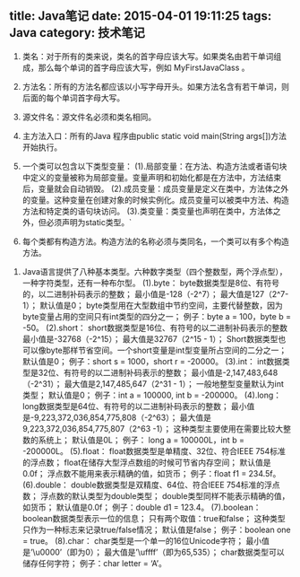 title: Java笔记
date: 2015-04-01 19:11:25
tags: Java
category: 技术笔记
---
1. 类名：对于所有的类来说，类名的首字母应该大写。如果类名由若干单词组成，那么每个单词的首字母应该大写，例如 MyFirstJavaClass 。
2. 方法名：所有的方法名都应该以小写字母开头。如果方法名含有若干单词，则后面的每个单词首字母大写。
3. 源文件名：源文件名必须和类名相同。
4. 主方法入口：所有的Java 程序由public static void main(String args[])方法开始执行。

1. 一个类可以包含以下类型变量：
(1).局部变量：在方法、构造方法或者语句块中定义的变量被称为局部变量。变量声明和初始化都是在方法中，方法结束后，变量就会自动销毁。
(2).成员变量：成员变量是定义在类中，方法体之外的变量。这种变量在创建对象的时候实例化。成员变量可以被类中方法、构造方法和特定类的语句块访问。
(3).类变量：类变量也声明在类中，方法体之外，但必须声明为static类型。`
2. 每个类都有构造方法。构造方法的名称必须与类同名，一个类可以有多个构造方法。

<!--more-->
1. Java语言提供了八种基本类型。六种数字类型（四个整数型，两个浮点型），一种字符类型，还有一种布尔型。
 (1).byte：
byte数据类型是8位、有符号的，以二进制补码表示的整数；
最小值是-128（-2^7）；
最大值是127（2^7-1）；
默认值是0；
byte类型用在大型数组中节约空间，主要代替整数，因为byte变量占用的空间只有int类型的四分之一；
例子：byte a = 100，byte b = -50。
 (2).short：
short数据类型是16位、有符号的以二进制补码表示的整数
最小值是-32768（-2^15）；
最大值是32767（2^15 - 1）；
Short数据类型也可以像byte那样节省空间。一个short变量是int型变量所占空间的二分之一；
默认值是0；
例子：short s = 1000，short r = -20000。
(3).int：
int数据类型是32位、有符号的以二进制补码表示的整数；
最小值是-2,147,483,648（-2^31）；
最大值是2,147,485,647（2^31 - 1）；
一般地整型变量默认为int类型；
默认值是0；
例子：int a = 100000, int b = -200000。
(4).long：
long数据类型是64位、有符号的以二进制补码表示的整数；
最小值是-9,223,372,036,854,775,808（-2^63）；
最大值是9,223,372,036,854,775,807（2^63 -1）；
这种类型主要使用在需要比较大整数的系统上；
默认值是0L；
例子： long a = 100000L，int b = -200000L。
(5).float：
float数据类型是单精度、32位、符合IEEE 754标准的浮点数；
float在储存大型浮点数组的时候可节省内存空间；
默认值是0.0f；
浮点数不能用来表示精确的值，如货币；
例子：float f1 = 234.5f。
(6).double：
double数据类型是双精度、64位、符合IEEE 754标准的浮点数；
浮点数的默认类型为double类型；
double类型同样不能表示精确的值，如货币；
默认值是0.0f；
例子：double d1 = 123.4。
(7).boolean：
boolean数据类型表示一位的信息；
只有两个取值：true和false；
这种类型只作为一种标志来记录true/false情况；
默认值是false；
例子：boolean one = true。
(8).char：
char类型是一个单一的16位Unicode字符；
最小值是’\u0000’（即为0）；
最大值是’\uffff’（即为65,535）；
char数据类型可以储存任何字符；
例子：char letter = ‘A’。
